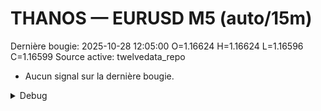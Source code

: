# THANOS — EURUSD M5 (auto/15m)
Dernière bougie: 2025-10-28 12:05:00  O=1.16624  H=1.16624  L=1.16596  C=1.16599
Source active: twelvedata_repo

- Aucun signal sur la dernière bougie.

<details><summary>Debug</summary>

- TD_API_KEY manquant.

</details>